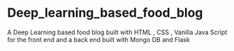 # Deep_learning_based_food_blog
A Deep Learning based food blog built with HTML , CSS , Vanilla Java Script for the front end and a back end built with Mongo DB and Flask
